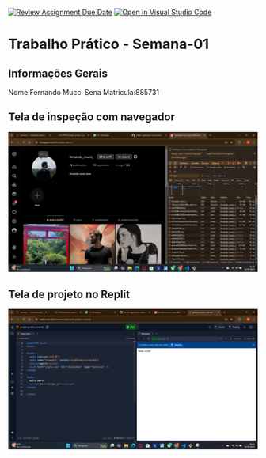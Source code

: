 [![Review Assignment Due Date](https://classroom.github.com/assets/deadline-readme-button-22041afd0340ce965d47ae6ef1cefeee28c7c493a6346c4f15d667ab976d596c.svg)](https://classroom.github.com/a/fWV9gbnp)
[![Open in Visual Studio Code](https://classroom.github.com/assets/open-in-vscode-2e0aaae1b6195c2367325f4f02e2d04e9abb55f0b24a779b69b11b9e10269abc.svg)](https://classroom.github.com/online_ide?assignment_repo_id=18469069&assignment_repo_type=AssignmentRepo)
# Trabalho Prático - Semana-01

## Informações Gerais
Nome:Fernando Mucci Sena
Matricula:885731

## Tela de inspeção com navegador
<img src="instagram.png">


## Tela de projeto no Replit
<img src="replit.png">

